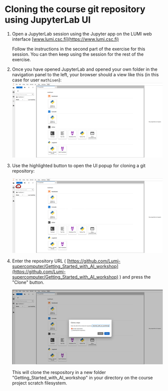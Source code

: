 # Cloning the course git repository using JupyterLab UI

1. Open a JupyterLab session using the Jupyter app on the LUMI web interface [www.lumi.csc.fi](https://www.lumi.csc.fi)

    Follow the instructions in the second part of the exercise for this session. You can then keep using the session
    for the rest of the exercise.

2. Once you have opened JupyterLab and opened your own folder in the navigation panel to the left, your browser should a view like this (in this case for user `mathisen`):
    ![After starting JupyterLab and opening your own folder, the navigation panel shows an empty list and the main screen a selection of apps to use in JupyterLab.](images/step0.png)

3. Use the highlighted button to open the UI popup for cloning a git repository:

    ![The button for cloning a git repository is in the top-left corner, just above the file search input.](images/step1.png)

4. Enter the repository URL ( [https://github.com/Lumi-supercomputer/Getting_Started_with_AI_workshop](https://github.com/Lumi-supercomputer/Getting_Started_with_AI_workshop) ) and press the "Clone" button.

    ![The repository URL should be entered in the opening popup.](images/step2.png)

    This will clone the respository in a new folder "Getting_Started_with_AI_workshop" in your directory on the course project scratch filesystem.
